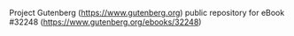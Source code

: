 Project Gutenberg (https://www.gutenberg.org) public repository for eBook #32248 (https://www.gutenberg.org/ebooks/32248)
